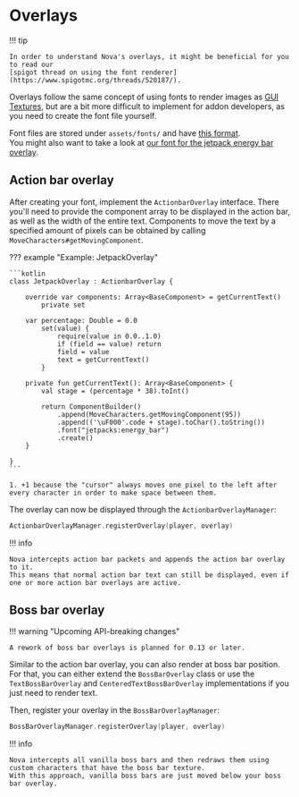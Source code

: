 # Overlays

!!! tip

    In order to understand Nova's overlays, it might be beneficial for you to read our
    [spigot thread on using the font renderer](https://www.spigotmc.org/threads/520187/).

Overlays follow the same concept of using fonts to render images as [GUI Textures](guitexture.md), but are
a bit more difficult to implement for addon developers, as you need to create the font file yourself.

Font files are stored under `assets/fonts/` and have [this format](https://minecraft.fandom.com/wiki/Resource_Pack#Fonts).  
You might also want to take a look at [our font for the jetpack energy bar overlay](https://github.com/Nova-Addons/Jetpacks/blob/main/src/main/resources/assets/fonts/energy_bar.json).

## Action bar overlay

After creating your font, implement the `ActionbarOverlay` interface. There you'll need to provide the component array
to be displayed in the action bar, as well as the width of the entire text. Components to move the text by a specified
amount of pixels can be obtained by calling `MoveCharacters#getMovingComponent`.

??? example "Example: JetpackOverlay"

    ```kotlin
    class JetpackOverlay : ActionbarOverlay {
    
        override var components: Array<BaseComponent> = getCurrentText()
            private set
        
        var percentage: Double = 0.0
            set(value) {
                require(value in 0.0..1.0)
                if (field == value) return
                field = value
                text = getCurrentText()
            }
        
        private fun getCurrentText(): Array<BaseComponent> {
            val stage = (percentage * 38).toInt()
            
            return ComponentBuilder()
                .append(MoveCharacters.getMovingComponent(95))
                .append(('\uF000'.code + stage).toChar().toString())
                .font("jetpacks:energy_bar")
                .create()
        }
    
    }
    ```
    
    1. +1 because the "cursor" always moves one pixel to the left after every character in order to make space between them.

The overlay can now be displayed through the `ActionbarOverlayManager`:

```kotlin
ActionbarOverlayManager.registerOverlay(player, overlay)
```

!!! info

    Nova intercepts action bar packets and appends the action bar overlay to it.  
    This means that normal action bar text can still be displayed, even if one or more action bar overlays are active.

## Boss bar overlay

!!! warning "Upcoming API-breaking changes"

    A rework of boss bar overlays is planned for 0.13 or later.

Similar to the action bar overlay, you can also render at boss bar position. For that, you can either extend the
`BossBarOverlay` class or use the `TextBossBarOverlay` and `CenteredTextBossBarOverlay` implementations if you just
need to render text.

Then, register your overlay in the `BossBarOverlayManager`:

```kotlin
BossBarOverlayManager.registerOverlay(player, overlay)
```

!!! info

    Nova intercepts all vanilla boss bars and then redraws them using custom characters that have the boss bar texture.  
    With this approach, vanilla boss bars are just moved below your boss bar overlay.